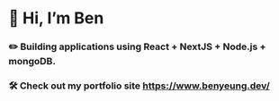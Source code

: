# 👋 Hi, I’m Ben
### ✏️ Building applications using React + NextJS + Node.js + mongoDB.
### 🛠️ Check out my portfolio site https://www.benyeung.dev/
